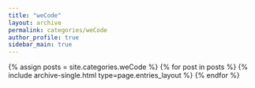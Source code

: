 ```yaml
---
title: "weCode"
layout: archive
permalink: categories/weCode
author_profile: true
sidebar_main: true
---
```


{% assign posts = site.categories.weCode %}
{% for post in posts %} {% include archive-single.html type=page.entries_layout %} {% endfor %}
